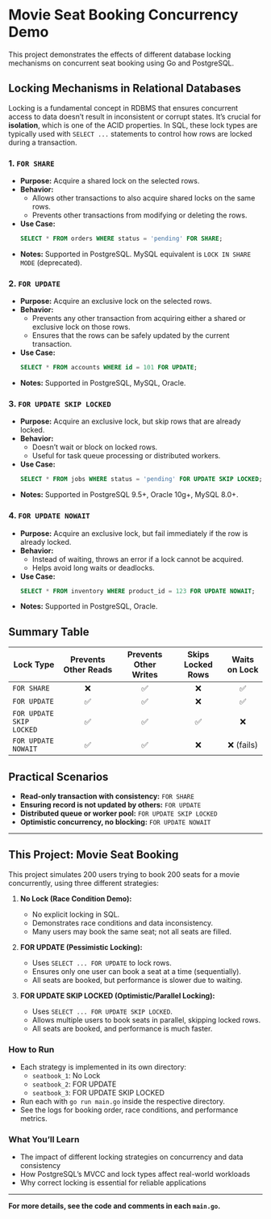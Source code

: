 # Movie Seat Booking Concurrency Demo

This project demonstrates the effects of different database locking mechanisms on concurrent seat booking using Go and PostgreSQL.

## Locking Mechanisms in Relational Databases

Locking is a fundamental concept in RDBMS that ensures concurrent access to data doesn’t result in inconsistent or corrupt states. It’s crucial for **isolation**, which is one of the ACID properties. In SQL, these lock types are typically used with `SELECT ...` statements to control how rows are locked during a transaction.

### 1. `FOR SHARE`
- **Purpose:** Acquire a shared lock on the selected rows.
- **Behavior:**
  - Allows other transactions to also acquire shared locks on the same rows.
  - Prevents other transactions from modifying or deleting the rows.
- **Use Case:**
  ```sql
  SELECT * FROM orders WHERE status = 'pending' FOR SHARE;
  ```
- **Notes:** Supported in PostgreSQL. MySQL equivalent is `LOCK IN SHARE MODE` (deprecated).

### 2. `FOR UPDATE`
- **Purpose:** Acquire an exclusive lock on the selected rows.
- **Behavior:**
  - Prevents any other transaction from acquiring either a shared or exclusive lock on those rows.
  - Ensures that the rows can be safely updated by the current transaction.
- **Use Case:**
  ```sql
  SELECT * FROM accounts WHERE id = 101 FOR UPDATE;
  ```
- **Notes:** Supported in PostgreSQL, MySQL, Oracle.

### 3. `FOR UPDATE SKIP LOCKED`
- **Purpose:** Acquire an exclusive lock, but skip rows that are already locked.
- **Behavior:**
  - Doesn’t wait or block on locked rows.
  - Useful for task queue processing or distributed workers.
- **Use Case:**
  ```sql
  SELECT * FROM jobs WHERE status = 'pending' FOR UPDATE SKIP LOCKED;
  ```
- **Notes:** Supported in PostgreSQL 9.5+, Oracle 10g+, MySQL 8.0+.

### 4. `FOR UPDATE NOWAIT`
- **Purpose:** Acquire an exclusive lock, but fail immediately if the row is already locked.
- **Behavior:**
  - Instead of waiting, throws an error if a lock cannot be acquired.
  - Helps avoid long waits or deadlocks.
- **Use Case:**
  ```sql
  SELECT * FROM inventory WHERE product_id = 123 FOR UPDATE NOWAIT;
  ```
- **Notes:** Supported in PostgreSQL, Oracle.

## Summary Table

| Lock Type                | Prevents Other Reads | Prevents Other Writes | Skips Locked Rows | Waits on Lock |
|------------------------- |:-------------------:|:--------------------:|:----------------:|:-------------:|
| `FOR SHARE`              | ❌                  | ✅                   | ❌               | ✅            |
| `FOR UPDATE`             | ✅                  | ✅                   | ❌               | ✅            |
| `FOR UPDATE SKIP LOCKED` | ✅                  | ✅                   | ✅               | ❌            |
| `FOR UPDATE NOWAIT`      | ✅                  | ✅                   | ❌               | ❌ (fails)    |

## Practical Scenarios
- **Read-only transaction with consistency:** `FOR SHARE`
- **Ensuring record is not updated by others:** `FOR UPDATE`
- **Distributed queue or worker pool:** `FOR UPDATE SKIP LOCKED`
- **Optimistic concurrency, no blocking:** `FOR UPDATE NOWAIT`

---

## This Project: Movie Seat Booking

This project simulates 200 users trying to book 200 seats for a movie concurrently, using three different strategies:

1. **No Lock (Race Condition Demo):**
   - No explicit locking in SQL.
   - Demonstrates race conditions and data inconsistency.
   - Many users may book the same seat; not all seats are filled.

2. **FOR UPDATE (Pessimistic Locking):**
   - Uses `SELECT ... FOR UPDATE` to lock rows.
   - Ensures only one user can book a seat at a time (sequentially).
   - All seats are booked, but performance is slower due to waiting.

3. **FOR UPDATE SKIP LOCKED (Optimistic/Parallel Locking):**
   - Uses `SELECT ... FOR UPDATE SKIP LOCKED`.
   - Allows multiple users to book seats in parallel, skipping locked rows.
   - All seats are booked, and performance is much faster.

### How to Run
- Each strategy is implemented in its own directory:
  - `seatbook_1`: No Lock
  - `seatbook_2`: FOR UPDATE
  - `seatbook_3`: FOR UPDATE SKIP LOCKED
- Run each with `go run main.go` inside the respective directory.
- See the logs for booking order, race conditions, and performance metrics.

### What You’ll Learn
- The impact of different locking strategies on concurrency and data consistency
- How PostgreSQL’s MVCC and lock types affect real-world workloads
- Why correct locking is essential for reliable applications

---

**For more details, see the code and comments in each `main.go`.** 